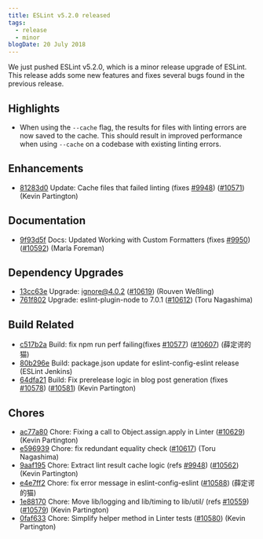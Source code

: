 ```yaml
---
title: ESLint v5.2.0 released
tags:
  - release
  - minor
blogDate: 20 July 2018
---
```


We just pushed ESLint v5.2.0, which is a minor release upgrade of ESLint. This release adds some new features and fixes several bugs found in the previous release.



## Highlights

* When using the `--cache` flag, the results for files with linting errors are now saved to the cache. This should result in improved performance when using `--cache` on a codebase with existing linting errors.


## Enhancements


* [81283d0](https://github.com/eslint/eslint/commit/81283d0) Update: Cache files that failed linting (fixes [#9948](https://github.com/eslint/eslint/issues/9948)) ([#10571](https://github.com/eslint/eslint/issues/10571)) (Kevin Partington)






## Documentation


* [9f93d5f](https://github.com/eslint/eslint/commit/9f93d5f) Docs: Updated Working with Custom Formatters (fixes [#9950](https://github.com/eslint/eslint/issues/9950)) ([#10592](https://github.com/eslint/eslint/issues/10592)) (Marla Foreman)




## Dependency Upgrades


* [13cc63e](https://github.com/eslint/eslint/commit/13cc63e) Upgrade: ignore@4.0.2 ([#10619](https://github.com/eslint/eslint/issues/10619)) (Rouven Weßling)
* [761f802](https://github.com/eslint/eslint/commit/761f802) Upgrade: eslint-plugin-node to 7.0.1 ([#10612](https://github.com/eslint/eslint/issues/10612)) (Toru Nagashima)




## Build Related


* [c517b2a](https://github.com/eslint/eslint/commit/c517b2a) Build: fix npm run perf failing(fixes [#10577](https://github.com/eslint/eslint/issues/10577)) ([#10607](https://github.com/eslint/eslint/issues/10607)) (薛定谔的猫)
* [80b296e](https://github.com/eslint/eslint/commit/80b296e) Build: package.json update for eslint-config-eslint release (ESLint Jenkins)
* [64dfa21](https://github.com/eslint/eslint/commit/64dfa21) Build: Fix prerelease logic in blog post generation (fixes [#10578](https://github.com/eslint/eslint/issues/10578)) ([#10581](https://github.com/eslint/eslint/issues/10581)) (Kevin Partington)




## Chores


* [ac77a80](https://github.com/eslint/eslint/commit/ac77a80) Chore: Fixing a call to Object.assign.apply in Linter ([#10629](https://github.com/eslint/eslint/issues/10629)) (Kevin Partington)
* [e596939](https://github.com/eslint/eslint/commit/e596939) Chore: fix redundant equality check ([#10617](https://github.com/eslint/eslint/issues/10617)) (Toru Nagashima)
* [9aaf195](https://github.com/eslint/eslint/commit/9aaf195) Chore: Extract lint result cache logic (refs [#9948](https://github.com/eslint/eslint/issues/9948)) ([#10562](https://github.com/eslint/eslint/issues/10562)) (Kevin Partington)
* [e4e7ff2](https://github.com/eslint/eslint/commit/e4e7ff2) Chore: fix error message in eslint-config-eslint ([#10588](https://github.com/eslint/eslint/issues/10588)) (薛定谔的猫)
* [1e88170](https://github.com/eslint/eslint/commit/1e88170) Chore: Move lib/logging and lib/timing to lib/util/ (refs [#10559](https://github.com/eslint/eslint/issues/10559)) ([#10579](https://github.com/eslint/eslint/issues/10579)) (Kevin Partington)
* [0faf633](https://github.com/eslint/eslint/commit/0faf633) Chore: Simplify helper method in Linter tests ([#10580](https://github.com/eslint/eslint/issues/10580)) (Kevin Partington)
